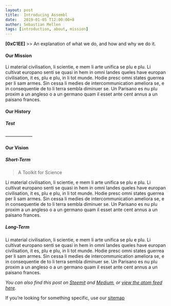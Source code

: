 ```yaml
---
layout: post
title:  Introducing Assembl
date:   2019-01-05 T12:00:00+8
author: Sebastian Mellen
tags: [introduction, about, mission]
---
```

**[0xC1EE]** >> An explanation of what we do, and how and why we do it.

#### Our Mission
Li material civilisation, li scientie, e mem li arte unifica se plu e plu. Li cultivat europano senti se quasi in hem in omni landes queles have europan civilisation, it es, plu e plu, in li tot munde. Hodie presc omni states guerrea per li sam armes. Sin cessa li medies de intercommunication ameliora se, e in consequentie de to li terra sembla diminuer se. Un Parisano es nu plu proxim a un angleso o a un germano quam il esset ante cent annus a un paisano frances.

#### Our History
##### Test
——————
#### Our Vision
##### Short-Term

>A Toolkit for Science
 
Li material civilisation, li scientie, e mem li arte unifica se plu e plu. Li cultivat europano senti se quasi in hem in omni landes queles have europan civilisation, it es, plu e plu, in li tot munde. Hodie presc omni states guerrea per li sam armes. Sin cessa li medies de intercommunication ameliora se, e in consequentie de to li terra sembla diminuer se. Un Parisano es nu plu proxim a un angleso o a un germano quam il esset ante cent annus a un paisano frances.
##### Long-Term
Li material civilisation, li scientie, e mem li arte unifica se plu e plu. Li cultivat europano senti se quasi in hem in omni landes queles have europan civilisation, it es, plu e plu, in li tot munde. Hodie presc omni states guerrea per li sam armes. Sin cessa li medies de intercommunication ameliora se, e in consequentie de to li terra sembla diminuer se. Un Parisano es nu plu proxim a un angleso o a un germano quam il esset ante cent annus a un paisano frances.

*You can also find this post on [Steemit](example.com) and [Medium](example.com), or [view the atom feed here](/feed.xml).*

If you’re looking for something specific, use our [sitemap](./sitemap)